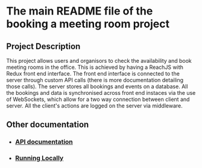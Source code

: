 # The main README file of the booking a meeting room project

## Project Description
This project allows users and organisors to check the availability and book meeting rooms in the office. This is achieved by having a ReachJS with Redux front end interface. The front end interface is connected to the server through custom API calls (there is more documentation detailing those calls). The server stores all bookings and events on a database. All the bookings and data is synchronised across front end instaces via the use of WebSockets, which allow for a two way connection between client and server. All the client's actions are logged on the server via middleware.

## Other documentation
- ### [API documentation](./routes/api_design_v3.md)
- ### [Running Locally](./docs/RunningLocally.md)

